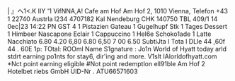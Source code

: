 | 』ヘ1<.K IIY '1 VifNNA,A! Cafe am Hof Am Hof 2, 1010 Vienna, Telefon +43 1 22740 Austrla l234 4707182 Kal Nendeburg CHK 140750 TBL 409/1 14 0ec|23 14:22 PN GST 4 1 Pistazien Gateau 1 Gugelhupf Stk 1 Tages Dessert 1 Himbeer Nascapone Eclair 1 Cappuccino 1 Hel6e Schoko1ade 1 Latte Nacchiato 6.80 4.20 6,80 6.80 6,50 7 00 6.50 SubtiJta l Tota l DLle 44 ,60f 44 . 60E 1p: TOtal: ROOml Name S1gnature : Jo1n World of Hyatt today arld stdrt earning po1nts for stay6, dir'ing and more. V1slt IAlorldofhyatt.com *Nct point earning eligible #Not point redemptlon ell91ble Am Hof 2 Hotelbet riebs GmbH UID-Nr . ATU66571603